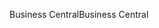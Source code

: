 <span data-ttu-id="4f4ea-101">Business Central</span><span class="sxs-lookup"><span data-stu-id="4f4ea-101">Business Central</span></span>
